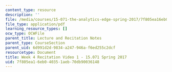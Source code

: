 ```yaml
---
content_type: resource
description: ''
file: /media/courses/15-071-the-analytics-edge-spring-2017/7f805ea16eb040351aeb70db90036148_MIT15_071S17_Unit4_Recitation.pdf
file_type: application/pdf
learning_resource_types: []
ocw_type: OCWFile
parent_title: Lecture and Recitation Notes
parent_type: CourseSection
parent_uid: 6d991d2d-9834-a247-946a-f6ed255c2dcf
resourcetype: Document
title: Week 4 Recitation Video 1 - 15.071 Spring 2017
uid: 7f805ea1-6eb0-4035-1aeb-70db90036148
---
```

